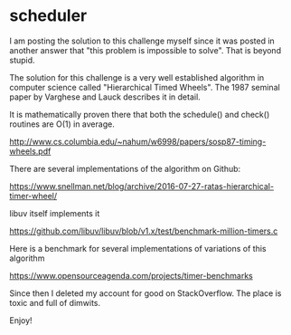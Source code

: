 # scheduler

I am posting the solution to this challenge myself since it was posted in another answer that "this problem is impossible to solve". That is beyond stupid.

The solution for this challenge is a very well established algorithm in computer science called "Hierarchical Timed Wheels". The 1987 seminal paper by Varghese and Lauck describes it in detail.

It is mathematically proven there that both the schedule() and check() routines are O(1) in average.

http://www.cs.columbia.edu/~nahum/w6998/papers/sosp87-timing-wheels.pdf

There are several implementations of the algorithm on Github:

https://www.snellman.net/blog/archive/2016-07-27-ratas-hierarchical-timer-wheel/

libuv itself implements it

https://github.com/libuv/libuv/blob/v1.x/test/benchmark-million-timers.c

Here is a benchmark for several implementations of variations of this algorithm

https://www.opensourceagenda.com/projects/timer-benchmarks

Since then I deleted my account for good on StackOverflow. The place is toxic and full of dimwits.

Enjoy!
